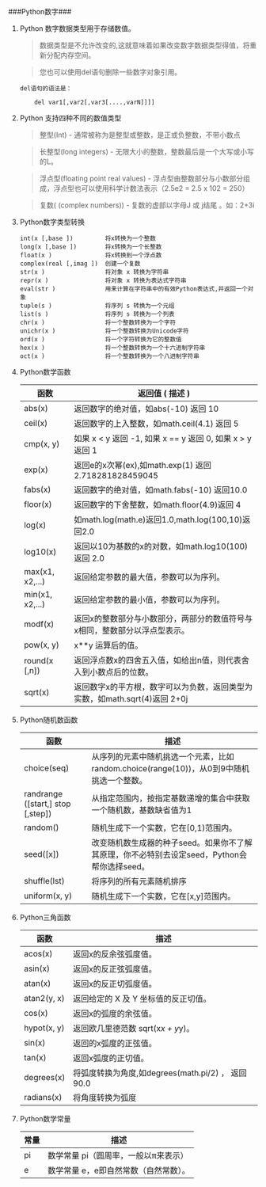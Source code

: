 ###Python数字###

1.	Python 数字数据类型用于存储数值。

	>	数据类型是不允许改变的,这就意味着如果改变数字数据类型得值，将重新分配内存空间。
	
	>	您也可以使用del语句删除一些数字对象引用。
	
		del语句的语法是：
		
			del var1[,var2[,var3[....,varN]]]]
			
2.	Python 支持四种不同的数值类型

	>	整型(Int) - 通常被称为是整型或整数，是正或负整数，不带小数点
	
	>	长整型(long integers) - 无限大小的整数，整数最后是一个大写或小写的L。
	
	>	浮点型(floating point real values) - 浮点型由整数部分与小数部分组成，浮点型也可以使用科学计数法表示（2.5e2 = 2.5 x 102 = 250）
	
	>	复数( (complex numbers)) - 复数的虚部以字母J 或 j结尾 。如：2+3i
	
	
3.	Python数字类型转换

		int(x [,base ])         将x转换为一个整数  
        long(x [,base ])        将x转换为一个长整数  
        float(x )               将x转换到一个浮点数  
        complex(real [,imag ])  创建一个复数  
        str(x )                 将对象 x 转换为字符串  
        repr(x )                将对象 x 转换为表达式字符串  
        eval(str )              用来计算在字符串中的有效Python表达式,并返回一个对象  
        tuple(s )               将序列 s 转换为一个元组  
        list(s )                将序列 s 转换为一个列表  
        chr(x )                 将一个整数转换为一个字符  
        unichr(x )              将一个整数转换为Unicode字符  
        ord(x )                 将一个字符转换为它的整数值  
        hex(x )                 将一个整数转换为一个十六进制字符串  
        oct(x )                 将一个整数转换为一个八进制字符串  
        
4.	Python数学函数

	函数	|	返回值 ( 描述 )    
	----|-----    
    abs(x)	| 返回数字的绝对值，如abs(-10) 返回 10    
    ceil(x)	| 返回数字的上入整数，如math.ceil(4.1) 返回 5  
    cmp(x, y)|	如果 x < y 返回 -1, 如果 x == y 返回 0, 如果 x > y 返回 1   
    exp(x)	| 返回e的x次幂(ex),如math.exp(1) 返回2.718281828459045    
    fabs(x)	| 返回数字的绝对值，如math.fabs(-10) 返回10.0    
    floor(x)|	返回数字的下舍整数，如math.floor(4.9)返回 4    
    log(x)|	如math.log(math.e)返回1.0,math.log(100,10)返回2.0  
    log10(x)|	返回以10为基数的x的对数，如math.log10(100)返回 2.0  
    max(x1, x2,...)	|返回给定参数的最大值，参数可以为序列。  
    min(x1, x2,...)	|返回给定参数的最小值，参数可以为序列。  
    modf(x)|	返回x的整数部分与小数部分，两部分的数值符号与x相同，整数部分以浮点型表示。  
    pow(x, y)|	x**y 运算后的值。  
    round(x [,n])|	返回浮点数x的四舍五入值，如给出n值，则代表舍入到小数点后的位数。  
    sqrt(x)	| 返回数字x的平方根，数字可以为负数，返回类型为实数，如math.sqrt(4)返回 2+0j  
    
5.	Python随机数函数

	函数	|	描述
	----|-----
    choice(seq)|	从序列的元素中随机挑选一个元素，比如random.choice(range(10))，从0到9中随机挑选一个整数。
    randrange ([start,] stop [,step])|	从指定范围内，按指定基数递增的集合中获取一个随机数，基数缺省值为1
    random()	|随机生成下一个实数，它在[0,1)范围内。
    seed([x])	|改变随机数生成器的种子seed。如果你不了解其原理，你不必特别去设定seed，Python会帮你选择seed。
    shuffle(lst)	|将序列的所有元素随机排序
    uniform(x, y)	|随机生成下一个实数，它在[x,y]范围内。
	
6.	Python三角函数

	函数	| 描述
	----|----
    acos(x)	|返回x的反余弦弧度值。
    asin(x)	|返回x的反正弦弧度值。	
    atan(x)	|返回x的反正切弧度值。
    atan2(y, x)|	返回给定的 X 及 Y 坐标值的反正切值。
    cos(x)	|返回x的弧度的余弦值。
    hypot(x, y)|	返回欧几里德范数 sqrt(x*x + y*y)。
    sin(x)	|返回的x弧度的正弦值。
    tan(x)	|返回x弧度的正切值。
    degrees(x)	|将弧度转换为角度,如degrees(math.pi/2) ， 返回90.0
    radians(x)	|将角度转换为弧度

7.	Python数学常量

	常量	| 描述
	---|---
	pi	|	数学常量 pi（圆周率，一般以π来表示）
	e	|数学常量 e，e即自然常数（自然常数）。
	

